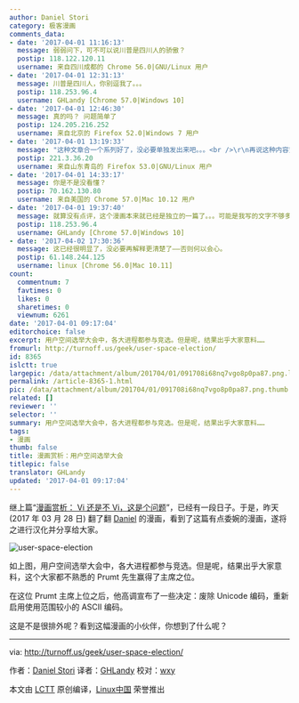 ```yaml
---
author: Daniel Stori
category: 极客漫画
comments_data:
- date: '2017-04-01 11:16:13'
  message: 弱弱问下，可不可以说川普是四川人的骄傲？
  postip: 118.122.120.11
  username: 来自四川成都的 Chrome 56.0|GNU/Linux 用户
- date: '2017-04-01 12:31:13'
  message: 川普是四川人，你别逗我了。。。
  postip: 118.253.96.4
  username: GHLandy [Chrome 57.0|Windows 10]
- date: '2017-04-01 12:46:30'
  message: 真的吗？ 问题简单了
  postip: 124.205.216.252
  username: 来自北京的 Firefox 52.0|Windows 7 用户
- date: '2017-04-01 13:19:33'
  message: "这种文章合一个系列好了，没必要单独发出来吧。。。<br />\r\n再说这种内容空洞的观点。。。无语。。。"
  postip: 221.3.36.20
  username: 来自山东青岛的 Firefox 53.0|GNU/Linux 用户
- date: '2017-04-01 14:33:17'
  message: 你是不是没看懂？
  postip: 70.162.130.80
  username: 来自美国的 Chrome 57.0|Mac 10.12 用户
- date: '2017-04-01 19:37:40'
  message: 就算没有点评，这个漫画本来就已经是独立的一篇了。。。可能是我写的文字不够多，挖掘的深度不够吧。
  postip: 118.253.96.4
  username: GHLandy [Chrome 57.0|Windows 10]
- date: '2017-04-02 17:30:36'
  message: 这已经很明显了，没必要再解释更清楚了——否则何以会心。
  postip: 61.148.244.125
  username: linux [Chrome 56.0|Mac 10.11]
count:
  commentnum: 7
  favtimes: 0
  likes: 0
  sharetimes: 0
  viewnum: 6261
date: '2017-04-01 09:17:04'
editorchoice: false
excerpt: 用户空间选举大会中，各大进程都参与竞选。但是呢，结果出乎大家意料……
fromurl: http://turnoff.us/geek/user-space-election/
id: 8365
islctt: true
largepic: /data/attachment/album/201704/01/091708i68nq7vgo8p0pa87.png.large.jpg
permalink: /article-8365-1.html
pic: /data/attachment/album/201704/01/091708i68nq7vgo8p0pa87.png.thumb.jpg
related: []
reviewer: ''
selector: ''
summary: 用户空间选举大会中，各大进程都参与竞选。但是呢，结果出乎大家意料……
tags:
- 漫画
thumb: false
title: 漫画赏析：用户空间选举大会
titlepic: false
translator: GHLandy
updated: '2017-04-01 09:17:04'
---
```


继上篇“[漫画赏析： Vi 还是不 Vi，这是个问题](/article-8342-1.html)”，已经有一段日子。于是，昨天 (2017 年 03 月 28 日) 翻了翻 [Daniel](http://turnoff.us/about/) 的漫画，看到了这篇有点委婉的漫画，遂将之进行汉化并分享给大家。


![user-space-election](/data/attachment/album/201704/01/091708i68nq7vgo8p0pa87.png)


如上图，用户空间选举大会中，各大进程都参与竞选。但是呢，结果出乎大家意料，这个大家都不熟悉的 Prumt 先生赢得了主席之位。


在这位 Prumt 主席上位之后，他高调宣布了一些决定：废除 Unicode 编码，重新启用使用范围较小的 ASCII 编码。


这是不是很排外呢？看到这幅漫画的小伙伴，你想到了什么呢？




---


via: <http://turnoff.us/geek/user-space-election/>


作者：[Daniel Stori](https://turnoff.us/about/) 译者：[GHLandy](https://github.com/GHLandy) 校对：[wxy](https://github.com/wxy)


本文由 [LCTT](https://github.com/LCTT/TranslateProject) 原创编译，[Linux中国](https://linux.cn/) 荣誉推出